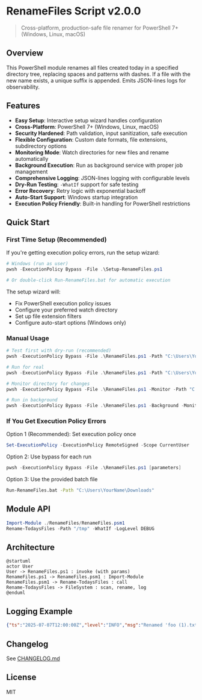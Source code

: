 # RenameFiles Script v2.0.0

> Cross-platform, production-safe file renamer for PowerShell 7+ (Windows, Linux, macOS)

## Overview

This PowerShell module renames all files created today in a specified directory tree, replacing spaces and patterns with dashes. If a file with the new name exists, a unique suffix is appended. Emits JSON-lines logs for observability.

## Features
- **Easy Setup**: Interactive setup wizard handles configuration
- **Cross-Platform**: PowerShell 7+ (Windows, Linux, macOS)
- **Security Hardened**: Path validation, input sanitization, safe execution
- **Flexible Configuration**: Custom date formats, file extensions, subdirectory options
- **Monitoring Mode**: Watch directories for new files and rename automatically
- **Background Execution**: Run as background service with proper job management
- **Comprehensive Logging**: JSON-lines logging with configurable levels
- **Dry-Run Testing**: `-WhatIf` support for safe testing
- **Error Recovery**: Retry logic with exponential backoff
- **Auto-Start Support**: Windows startup integration
- **Execution Policy Friendly**: Built-in handling for PowerShell restrictions

## Quick Start

### First Time Setup (Recommended)

If you're getting execution policy errors, run the setup wizard:

```powershell
# Windows (run as user)
pwsh -ExecutionPolicy Bypass -File .\Setup-RenameFiles.ps1

# Or double-click Run-RenameFiles.bat for automatic execution
```

The setup wizard will:
- Fix PowerShell execution policy issues
- Configure your preferred watch directory
- Set up file extension filters
- Configure auto-start options (Windows only)

### Manual Usage

```powershell
# Test first with dry-run (recommended)
pwsh -ExecutionPolicy Bypass -File .\RenameFiles.ps1 -Path "C:\Users\YourName\Downloads" -WhatIf

# Run for real
pwsh -ExecutionPolicy Bypass -File .\RenameFiles.ps1 -Path "C:\Users\YourName\Downloads"

# Monitor directory for changes
pwsh -ExecutionPolicy Bypass -File .\RenameFiles.ps1 -Monitor -Path "C:\Users\YourName\Downloads"

# Run in background
pwsh -ExecutionPolicy Bypass -File .\RenameFiles.ps1 -Background -Monitor -Path "C:\Users\YourName\Downloads"
```

### If You Get Execution Policy Errors

Option 1 (Recommended): Set execution policy once
```powershell
Set-ExecutionPolicy -ExecutionPolicy RemoteSigned -Scope CurrentUser
```

Option 2: Use bypass for each run
```powershell
pwsh -ExecutionPolicy Bypass -File .\RenameFiles.ps1 [parameters]
```

Option 3: Use the provided batch file
```cmd
Run-RenameFiles.bat -Path "C:\Users\YourName\Downloads"
```

## Module API

```powershell
Import-Module ./RenameFiles/RenameFiles.psm1
Rename-TodaysFiles -Path "/tmp" -WhatIf -LogLevel DEBUG
```

## Architecture

```plantuml
@startuml
actor User
User -> RenameFiles.ps1 : invoke (with params)
RenameFiles.ps1 -> RenameFiles.psm1 : Import-Module
RenameFiles.psm1 -> Rename-TodaysFiles : call
Rename-TodaysFiles -> FileSystem : scan, rename, log
@enduml
```

## Logging Example

```json
{"ts":"2025-07-07T12:00:00Z","level":"INFO","msg":"Renamed 'foo (1).txt' to 'foo-070725-1.txt'"}
```

## Changelog
See [CHANGELOG.md](CHANGELOG.md)

## License
MIT
